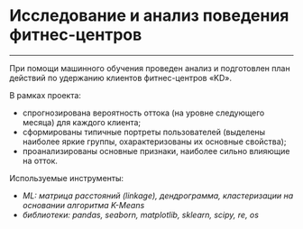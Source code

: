 # Исследование и анализ поведения фитнес-центров
***
При помощи машинного обучения проведен анализ и подготовлен план действий по удержанию клиентов фитнес-центров «KD». 

В рамках проекта:
* спрогнозирована вероятность оттока (на уровне следующего месяца) для каждого клиента; 
* сформированы типичные портреты пользователей (выделены наиболее яркие группы, охарактеризованы их основные свойства);
* проанализированы основные признаки, наиболее сильно влияющие на отток.

Используемые инструменты:
- *ML: матрица расстояний (linkage), дендрограмма, кластеризации на основании алгоритма K-Means*
- *библиотеки: pandas, seaborn, matplotlib, sklearn, scipy, re, os*
